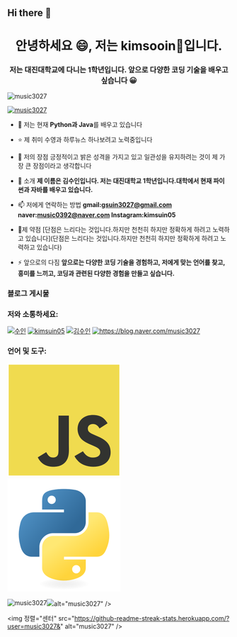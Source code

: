 ## Hi there 👋
<h1 align="center">안녕하세요 😄, 저는 kimsooin👋입니다.</h1>
<h3 align="center">저는 대진대학교에 다니는 1학년입니다. 앞으로 다양한 코딩 기술을 배우고 싶습니다 😀</h3>

<p align="left"> <img src="https://komarev.com/ghpvc/?username=music3027&label=Profile%20views&color=0e75b6&style=flat" alt="music3027" /> </p>

<p align="left"> <a href="https://github.com/ryo-ma/github-profile-trophy"><img src="https://github-profile-trophy.vercel.app/?username=music3027" alt="music3027" /></a> </p>

- 🌱 저는 현재 **Python과 Java**를 배우고 있습니다

- ⭐️ 제 취미 수영과 하루뉴스 하나보려고 노력중입니다

- 🌷 저의 장점 긍정적이고 밝은 성격을 가지고 있고 일관성을 유지하려는 것이 제 가장 큰 장점이라고 생각합니다 

- 💬 소개 **제 이름은 김수인입니다. 저는 대진대학교 1학년입니다.대학에서 현재 파이썬과 자바를 배우고 있습니다.**

- 📫 저에게 연락하는 방법 **gmail:gsuin3027@gmail.com naver:music0392@naver.com Instagram:kimsuin05**

- 🌱제 약점 [단점은 느리다는 것입니다.하지만 천천히 하지만 정확하게 하려고 노력하고 있습니다](단점은 느리다는 것입니다.하지만 천천히 하지만 정확하게 하려고 노력하고 있습니다)

- ⚡ 앞으로의 다짐 **앞으로는 다양한 코딩 기술을 경험하고, 저에게 맞는 언어를 찾고, 흥미를 느끼고, 코딩과 관련된 다양한 경험을 만들고 싶습니다.**

### 블로그 게시물
<!-- BLOG-POST-LIST:START -->
<!-- BLOG-POST-LIST:END -->

<h3 align="left">저와 소통하세요:</h3>
<p align="left">
<a href="https://fb.com/수인" target="blank"><img align="center" src="https://raw.githubusercontent.com/rahuldkjain/github-profile-readme-generator/master/src/images/icons/Social/facebook.svg" alt="수인" height="30" width="40" /></a>
<a href="https://instagram.com/kimsuin05" target="blank"><img align="center" src="https://raw.githubusercontent.com/rahuldkjain/github-profile-readme-generator/master/src/images/icons/Social/instagram.svg" alt="kimsuin05" height="30" width="40" /></a>
<a href="https://www.youtube.com/c/김수인" target="blank"><img align="center" 소셜 미디어 게시물을 위한 YouTube 동영상 만들기.svg" alt="김수인" height="
30" width="40" /></a> <a href="/https://blog.naver.com/music3027" target="blank"><img align="center" src="https://raw.githubusercontent.com/rahuldkjain/github-profile-readme-generator/master/src/images/icons/Social/rss.svg" alt="https://blog.naver.com/music3027" height="30" width="40" /></a>
</p>

<h3 align="left">언어 및 도구:</h3>
<p align="left"> <a href="https://developer.mozilla.org/en-US/docs/웹/자바스크립트" target="_blank" rel="noreferrer"> <img src="https://raw.githubusercontent.com/devicons/devicon/master/icons/javascript/javascript-original.svg" alt="자바스크립트" 너비="40" 높이="40"/> </a> <a href="https://www.python.org" target="_blank" rel="noreferrer"> <img src="https://raw.githubusercontent.com/devicons/devicon/master/icons/python/python-original.svg" alt="파이썬" 너비="40" 높이="40"/> </a> </p>

<p><img align="left" src="https://github-readme-stats.vercel.app/api/top-langs?username=music3027&show_icons=true&locale=ko&layout=compact" alt="music3027" /></p>

<p> <img 정렬="센터" src="https://github-readme-stats.vercel.app/api?username=music3027&show_icons=true&locale=ko"

alt="music3027" /></p> <p><img 정렬="센터" src="https://github-readme-streak-stats.herokuapp.com/?user=music3027&" alt="music3027" /></p>




